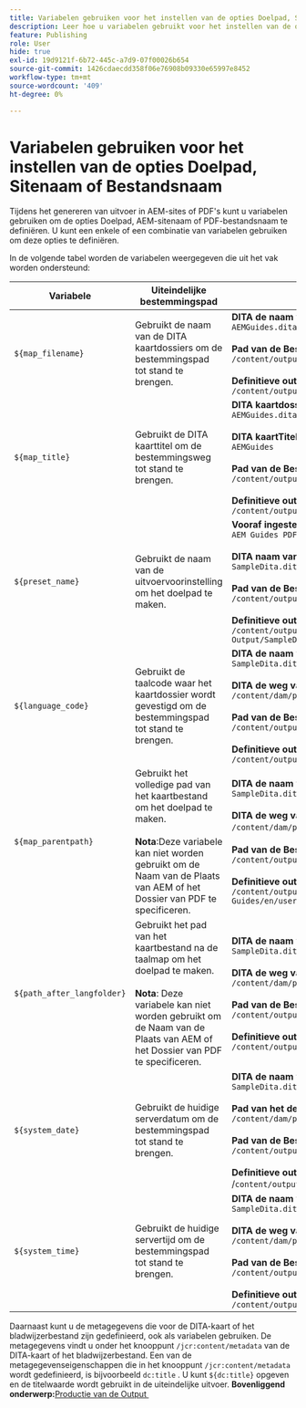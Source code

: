 ```yaml
---
title: Variabelen gebruiken voor het instellen van de opties Doelpad, Sitenaam of Bestandsnaam
description: Leer hoe u variabelen gebruikt voor het instellen van de opties Pad bestemming, Sitenaam of Bestandsnaam. In AEM Guides ondersteunde variabelen voor 'out-of-the-box'.
feature: Publishing
role: User
hide: true
exl-id: 19d9121f-6b72-445c-a7d9-07f00026b654
source-git-commit: 1426cdaecdd358f06e76908b09330e65997e8452
workflow-type: tm+mt
source-wordcount: '409'
ht-degree: 0%

---
```


# Variabelen gebruiken voor het instellen van de opties Doelpad, Sitenaam of Bestandsnaam


Tijdens het genereren van uitvoer in AEM-sites of PDF&#39;s kunt u variabelen gebruiken om de opties Doelpad, AEM-sitenaam of PDF-bestandsnaam te definiëren. U kunt een enkele of een combinatie van variabelen gebruiken om deze opties te definiëren.

In de volgende tabel worden de variabelen weergegeven die uit het vak worden ondersteund:

| Variabele | Uiteindelijke bestemmingspad | Voorbeeld |
| --- | --- | --- |
| `${map_filename}` | Gebruikt de naam van de DITA kaartdossiers om de bestemmingspad tot stand te brengen. | **DITA de naam van het kaartdossier**:<br>`AEMGuides.ditamap`<br><br>**Pad van de Bestemming** gevormd als:<br>`/content/output/sites/${map_filename}`<br><br>**Definitieve outputplaats**:<br>`/content/output/sites/aemGuides/AEMGuides.html` |
| `${map_title}` | Gebruikt de DITA kaarttitel om de bestemmingsweg tot stand te brengen. | **DITA kaartdossier - naam**:<br>`AEMGuides.ditamap`<br><br>**DITA kaartTitel**:<br>`AEMGuides`<br><br>**Pad van de Bestemming** gevormd als:<br>`/content/output/sites/${map_title}`<br><br>**Definitieve outputplaats**:<br>`/content/output/sites/AEMGuides/AEMGuides.html` |
| `${preset_name}` | Gebruikt de naam van de uitvoervoorinstelling om het doelpad te maken. | **Vooraf ingestelde Output Naam**:<br>`AEM Guides PDF Output`<br><br>**DITA naam van het kaartdossier**:<br>`SampleDita.ditamap`<br><br>**Pad van de Bestemming** gevormd als:<br>`/content/output/sites/${preset_name}`<br><br>**Definitieve outputplaats**:<br>`/content/output/sites/AEM Guides PDF Output/SampleDita.html` |
| `${language_code}` | Gebruikt de taalcode waar het kaartdossier wordt gevestigd om de bestemmingspad tot stand te brengen. | **DITA de naam van het kaartdossier**:<br>`SampleDita.ditamap`<br><br>**DITA de weg van het kaartdossier**:<br>`/content/dam/projects/AEM-Guides/en/user-guide/`<br><br>**Pad van de Bestemming** gevormd als:<br>`/content/output/sites/${language_code}`<br><br>**Definitieve outputplaats**:<br>`/content/output/sites/en/SampleDita.html` |
| `${map_parentpath}` | Gebruikt het volledige pad van het kaartbestand om het doelpad te maken.<br><br>**Nota**:Deze variabele kan niet worden gebruikt om de Naam van de Plaats van AEM of het Dossier van PDF te specificeren. | **DITA de naam van het kaartdossier**:<br>`SampleDita.ditamap`<br><br>**DITA de weg van het kaartdossier**:<br>`/content/dam/projects/AEM-Guides/en/user-guide`/<br><br>**Pad van de Bestemming** gevormd als:<br>`/content/output/sites/${map_parentpath}`<br><br>**Definitieve outputplaats**:<br>`/content/output/sites/content/dam/projects/AEM-Guides/en/user-guide/SampleDita.html` |
| `${path_after_langfolder}` | Gebruikt het pad van het kaartbestand na de taalmap om het doelpad te maken.<br><br>**Nota**: Deze variabele kan niet worden gebruikt om de Naam van de Plaats van AEM of het Dossier van PDF te specificeren. | **DITA de naam van het kaartdossier**:<br>`SampleDita.ditamap`<br><br>**DITA de weg van het kaartdossier**:<br>`/content/dam/projects/AEM-Guides/en/user-guide/`<br><br>**Pad van de Bestemming** gevormd als:<br>`/content/output/sites/${path\_after\_langfolder}`<br><br>**Definitieve outputplaats**:<br>`/content/output/sites/user-guide/SampleDita.html` |
| `${system_date}` | Gebruikt de huidige serverdatum om de bestemmingspad tot stand te brengen. | **DITA de naam van het kaartdossier**: <br> `SampleDita.ditamap` <br><br> **Pad van het de kaartdossier DITA:** <br> `/content/dam/projects/AEM-Guides/en/user-guide/` <br><br> **Pad van de Bestemming** gevormd als: <br> `/content/output/sites/${system_date}` <br> <br> **Definitieve outputplaats:** <br> /`content/output/sites/08252023/SampleDita.html` |
| `${system_time}` | Gebruikt de huidige servertijd om de bestemmingspad tot stand te brengen. | **DITA de naam van het kaartdossier:** <br>`SampleDita.ditamap` <br> <br> **DITA de weg van het kaartdossier:** <br>`/content/dam/projects/AEM-Guides/en/user-guide/` <br><Br>**Pad van de Bestemming** gevormd als: <br> `/content/output/sites/${system_time}`<br><br>**Definitieve outputplaats:**<br>`/content/output/sites/055612/SampleDita.html` |

Daarnaast kunt u de metagegevens die voor de DITA-kaart of het bladwijzerbestand zijn gedefinieerd, ook als variabelen gebruiken. De metagegevens vindt u onder het knooppunt `/jcr:content/metadata` van de DITA-kaart of het bladwijzerbestand. Een van de metagegevenseigenschappen die in het knooppunt `/jcr:content/metadata` wordt gedefinieerd, is bijvoorbeeld `dc:title` . U kunt `${dc:title}` opgeven en de titelwaarde wordt gebruikt in de uiteindelijke uitvoer.
**Bovenliggend onderwerp:**&#x200B;[&#x200B; Productie van de Output &#x200B;](generate-output.md)
